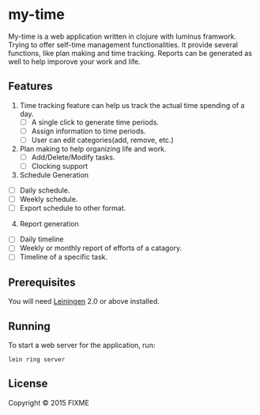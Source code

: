 # my-time

My-time is a web application written in clojure with luminus framwork. Trying to
offer self-time management functionalities. It provide several functions, like
plan making and time tracking. Reports can be generated as well to help imporove
your work and life.

## Features

1. Time tracking feature can help us track the actual time spending of a day.
   - [ ] A single click to generate time periods.
   - [ ] Assign information to time periods.
   - [ ] User can edit categories(add, remove, etc.)
2. Plan making to help organizing life and work.
   - [ ] Add/Delete/Modify tasks.
   - [ ] Clocking support
3. Schedule Generation
  - [ ] Daily schedule.
  - [ ] Weekly schedule.
  - [ ] Export schedule to other format.
4. Report generation
  - [ ] Daily timeline
  - [ ] Weekly or monthly report of efforts of a catagory.
  - [ ] Timeline of a specific task.

## Prerequisites

You will need [Leiningen][1] 2.0 or above installed.

[1]: https://github.com/technomancy/leiningen

## Running

To start a web server for the application, run:

    lein ring server

## License

Copyright © 2015 FIXME
